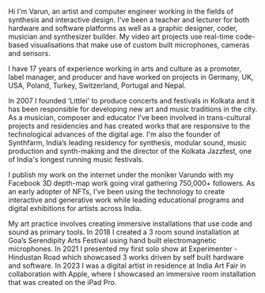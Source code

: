 Hi I'm Varun, an artist and computer engineer working in the fields of synthesis and interactive design.
I've been a teacher and lecturer for both hardware and software platforms as well as a graphic designer,
coder, musician and synthesizer builder. My video art projects use real-time code-based visualisations that
make use of custom built microphones, cameras and sensors.

I have 17 years of experience working in arts and culture as a promoter, label manager, and producer and 
have worked on projects in Germany, UK, USA, Poland, Turkey, Switzerland, Portugal and Nepal. 

In 2007 I founded 'Littlei' to produce concerts and festivals in Kolkata and it has been responsible for
developing new art and music traditions in the city. As a musician, composer and educator I've been
involved in trans-cultural projects and residencies and has created works that are responsive to the
technological advances of the digital age. I'm also the founder of Synthfarm, India’s leading residency for
synthesis, modular sound, music production and synth-making and the director of the Kolkata Jazzfest, one
of India's longest running music festivals.

I publish my work on the internet under the moniker Varundo with my Facebook 3D depth-map work
going viral gathering 750,000+ followers. As an early adopter of NFTs, I've been using the technology to
create interactive and generative work while leading educational programs and digital exhibitions for artists
across India.

My art practice involves creating immersive installations that use code and sound as primary tools. In
2018 I created a 3 room sound installation at Goa’s Serendipity Arts Festival using hand built
electromagnetic microphones. In 2021 I presented my first solo show at Experimenter - Hindustan Road which
showcased 3 works driven by self built hardware and software. In 2023 I was a digital artist in residence
at India Art Fair in collaboration with Apple, where I showcased an immersive room installation that was
created on the iPad Pro.
